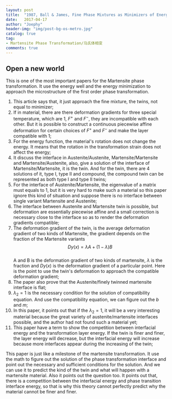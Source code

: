```yaml
---
layout: post
title:  "1987, Ball & James, Fine Phase Mixtures as Minimizers of Energy"
date:   2017-04-17
author: "Joephy"
header-img: "img/post-bg-os-metro.jpg"
catalog: true
tag:
- Martensite Phase Transformation/马氏体相变
comments: true
---
```

Open a new world
-----------
This is one of the most important papers for the Martensite phase transformation. It use the energy well and the energy minimization to approach the microstructure of the first order phase transformation.

1. This article says that, it just approach the fine mixture, the twins, not equal to minimizer;
2. If in material, there are there deformation gradients for three special temperature, which are 1, $F^+$ and $F^-$, they are incompatible with each other. But it is possible to construct a continuous piecewise affine deformation for certain choices of $F^+$ and $F^-$ and make the layer compatible with 1;
3. For the energy function, the material's rotation does not change the energy. It means that the rotation in the transformation strain does not affect the energy;
4. It discuss the interface in Austenite/Austenite, Martensite/Martensite and Martensite/Austenite, also, give a solution of the interface of Martensite/Martensite, it is the twin. And for the twin, there are 4 solutions of it, type I, type II and compound, the compound twin can be represented as both type I and type II twins;
5. For the interface of Austenite/Martensite, the eigenvalue of a matrix must equals to 1, but it is very hard to make such a material so this paper ignore this kind of situation and suppose there is no interface between single variant Martensite and Austenite;
6. The interface between Austenite and Martensite twin is possible, but deformation are essentially piecewise affine and a small correction is necessary close to the interface so as to render the deformation gradients compatible;
7. The deformation gradient of the twin, is the average deformation gradient of two kinds of Martensite, the gradient depends on the fraction of the Martensite variants   <br>
$$Dy(x) = \lambda A + (1-\lambda)B$$   <br>
A and B is the deformation gradient of two kinds of martensite, $\lambda$ is the fraction and $Dy(x)$ is the deformation gradient of a particular point. Here is the point to use the twin's deformation to approach the compatible deformation gradient;
8. The paper also prove that the Austenite/finely twinned martensite interface is flat;
9. $\lambda_2 = 1$ is the necessary condition for the solution of compatibility equation. And use the compatibility equation, we can figure out the $b$ and $m$;
10. In this paper, it points out that if the $\lambda_2 = 1$, it will be a very interesting material because the great variety of austenite/martensite interfaces possible, and the author had not found such a material yet;
11. This paper have a term to show the competition between interfacial energy and the transformation layer energy. If the twin is finer and finer, the layer energy will decrease, but the interfacial energy will increase because more interfaces appear during the increasing of the twin;


This paper is just like a milestone of the martensite transformation. It use the math to figure out the solution of the phase transformation interface and point out the necessary and sufficient conditions for the solution. And we can use it to predict the kind of the twin and what will happen with a martensite material. Also it points out the question too. It points out that, there is a competition between the interfacial energy and phase transition interface energy, so that is why this theory cannot perfectly predict why the material cannot be finer and finer.


